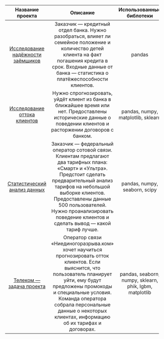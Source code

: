 
|Название проекта|Описание|Использованные библотеки|
|:----------------:|:-------:|:-----:|
|[Исследование надёжности заёмщиков](https://github.com/Xtony78/Practicum_projects/tree/main/Investigation%20of%20the%20reliability%20of%20borrowers "Исследование надёжности заёмщиков")|Заказчик — кредитный отдел банка. Нужно разобраться, влияет ли семейное положение и количество детей клиента на факт погашения кредита в срок. Входные данные от банка — статистика о платёжеспособности клиентов.|pandas|
|[Исследование оттока клиентов](https://github.com/Xtony78/Practicum_projects/tree/main/Churn%20rate "Исследование оттока клиентов")|Нужно спрогнозировать, уйдёт клиент из банка в ближайшее время или нет. Предоставлены исторические данные о поведении клиентов и расторжении договоров с банком.|pandas, numpy, matplotlib, sklearn|
|[Статистический анализ данных](https://github.com/Xtony78/Practicum_projects/tree/main/Statistical%20analysis "Статистический анализ данных")|Заказчик — федеральный оператор сотовой связи. Клиентам предлагают два тарифных плана: «Смарт» и «Ультра». Предстоит сделать предварительный анализ тарифов на небольшой выборке клиентов. Предоставлены данные 500 пользователей. Нужно проанализировать поведение клиентов и сделать вывод — какой тариф лучше.|pandas, numpy, seaborn, scipy|
|[Телеком — задача проекта](https://github.com/Xtony78/Practicum_projects/tree/main/telecom "Телеком — задача проекта")|Оператор связи «Ниединогоразрыва.ком» хочет научиться прогнозировать отток клиентов. Если выяснится, что пользователь планирует уйти, ему будут предложены промокоды и специальные условия. Команда оператора собрала персональные данные о некоторых клиентах, информацию об их тарифах и договорах.|pandas, seaborn, numpy, sklearn, phik, lgbm, matplotlib|
